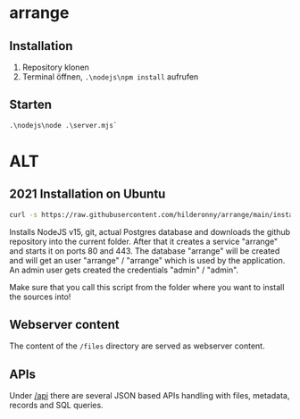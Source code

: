 # arrange

## Installation

1. Repository klonen
2. Terminal öffnen, `.\nodejs\npm install` aufrufen

## Starten

```cmd
.\nodejs\node .\server.mjs`
```








# ALT

## 2021 Installation on Ubuntu

```sh
curl -s https://raw.githubusercontent.com/hilderonny/arrange/main/install.sh | sh
```

Installs NodeJS v15, git, actual Postgres database and downloads the github repository into the current folder.
After that it creates a service "arrange" and starts it on ports 80 and 443.
The database "arrange" will be created and will get an user "arrange" / "arrange" which is used by the application.
An admin user gets created the credentials "admin" / "admin".

Make sure that you call this script from the folder where you want to install the sources into!

## Webserver content

The content of the `/files` directory are served as webserver content.

## APIs

Under [/api](./api/README.md) there are several JSON based APIs handling with files, metadata, records and SQL queries.
